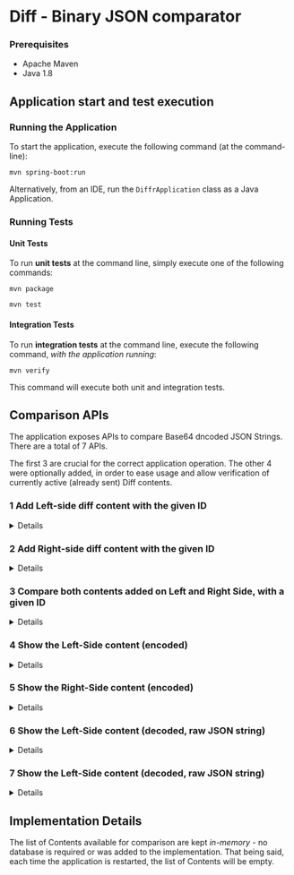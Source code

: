 # Diff - Binary JSON comparator


### Prerequisites
- Apache Maven
- Java 1.8


## Application start and test execution

### Running the Application
To start the application, execute the following command (at the command-line):
```
mvn spring-boot:run
```

Alternatively, from an IDE, run the `DiffrApplication` class as a Java Application.

### Running Tests

#### Unit Tests
To run **unit tests** at the command line, simply execute one of the following commands:
```
mvn package
```
```
mvn test
```

#### Integration Tests
To run **integration tests** at the command line, execute the following command, *with the application running*:
```
mvn verify
```
This command will execute both unit and integration tests.


## Comparison APIs 
The application exposes APIs to compare Base64 dncoded JSON Strings.
There are a total of 7 APIs.

The first 3 are crucial for the correct application operation.
The other 4 were optionally added, in order to ease usage and allow verification of currently active (already sent) Diff contents.

### 1 Add Left-side diff content with the given ID
<details><summary>Details</summary>
Adds the diff content to the left-side of the given ID.

```
POST - /v1/diff/{id}/left
```

Sample cURL:
```
curl -v -X POST \
  http://localhost:8080/v1/diff/1/left \
  -d ewoJImZpcnN0TmFtZSI6IkpvaG4iLAoJImxhc3ROYW1lIjoiRG9lIiwKCSJjb2RlIjoiMDAwMSIKfQ==
  ```
- The return will be an HTTP 201 (Created) code.
- If a content with the same ID already exists at the left side, it's overriden with the one form the current call.
</details>


### 2 Add Right-side diff content with the given ID
<details><summary>Details</summary>
Adds the diff content to the right-side of the given ID.

```
POST - /v1/diff/{id}/right
```

Sample cURL:
```
curl -v -X POST \
  http://localhost:8080/v1/diff/1/right \
  -d ewoJImZpcnN0TmFtZSI6Ikpvc2giLAoJImxhc3ROYW1lIjoiRG9lIiwKCSJjb2RlIjoiMDAwMiIKfQ==
  ```
- The return will be an HTTP 201 (Created) code.
- If a content with the same ID already exists at the left side, it's overriden with the one form the current call.
</details>


### 3 Compare both contents added on Left and Right Side, with a given ID
<details><summary>Details</summary>
Executes the comparison between two contents under the same ID.

```
GET - /v1/diff/{id}
```
The Response JSON will always have the following format:

```
{
    "id": [informed ID],
    "equal": [true/false],
    "sameSize": [true/false],
    "message": [Detailed message with comparison results]
}  
```
Sample cURL:
```
curl -v -X GET http://localhost:8080/v1/diff/1
```
Sample Responses:
- considering the curl calls for items #1 and #2:
```json
{
    "id": "1",
    "equal": false,
    "sameSize": true,
    "message": "Differences found at the following offset(s):\n offset: 24, length: 3\n offset: 73, length: 1"
}
```
- considering both calls for items #1 and #2 were made with the same content:
```json
{
    "id": "1",
    "equal": true,
    "sameSize": true,
    "message": "Both contents are equal"
}
```
- considering one of the sides wasn't informed yet (right side, in this case):
```json
{
    "id": "1",
    "equal": false,
    "sameSize": false ,
    "message": "Unable to compare. Right side is null"
}
```
</details>


### 4 Show the Left-Side content (encoded)
<details><summary>Details</summary>
Simply returns the left-side encoded JSON conent for the given ID.

```
GET - /v1/diff/{id}/left
```
Sample cURL:
```
curl -v -X GET http://localhost:8080/v1/diff/1/left
```
Sample Response:
```
ewoJImZpcnN0TmFtZSI6IkpvaG4iLAoJImxhc3ROYW1lIjoiRG9lIiwKCSJjb2RlIjoiMDAwMSIKfQ==
```
</details>

### 5 Show the Right-Side content (encoded)
<details><summary>Details</summary>
Simply returns the right-side encoded JSON conent for the given ID.

```
GET - /v1/diff/{id}/right
```
Sample cURL:
```
curl -v -X GET http://localhost:8080/v1/diff/1/right
```
Sample Response:
```
ewoJImZpcnN0TmFtZSI6Ikpvc2giLAoJImxhc3ROYW1lIjoiRG9lIiwKCSJjb2RlIjoiMDAwMiIKfQ==
```
</details>


### 6 Show the Left-Side content (decoded, raw JSON string)
<details><summary>Details</summary>
Similar to #4 but instead of the raw (encoded) content, returns the left-side decoded JSON String of the given ID.

```
GET - /v1/diff/{id}/left/decoded
```
Sample cURL:
```
curl -v -X GET http://localhost:8080/v1/diff/1/left/decoded
```
Sample Response:
```json
{
    "firstName": "John",
    "lastName": "Doe",
    "code": "0001"
}
```
</details>


### 7 Show the Left-Side content (decoded, raw JSON string)
<details><summary>Details</summary>
Similar to #4 but instead of the raw (encoded) content, returns the right-side decoded JSON String of the given ID.

```
GET - /v1/diff/{id}/right/decoded
```
Sample cURL:
```
curl -v -X GET http://localhost:8080/v1/diff/1/right/decoded
```
Sample Response:
```json
{
    "firstName": "Josh",
    "lastName": "Doe",
    "code": "0002"
}
```
</details>

## Implementation Details
The list of Contents available for comparison are kept *in-memory* - no database is required or was added to the implementation.
That being said, each time the application is restarted, the list of Contents will be empty.
